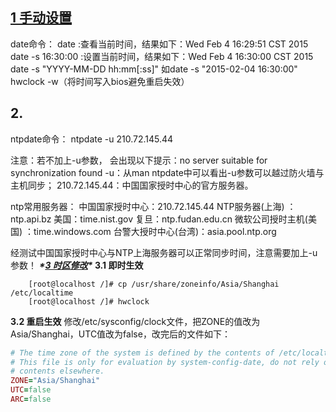 ## **[1 手动设置](http://blog.csdn.net/jesseyoung/article/details/43488351)**

  date命令：
  date :查看当前时间，结果如下：Wed Feb  4 16:29:51 CST 2015
  date -s 16:30:00 :设置当前时间，结果如下：Wed Feb  4 16:30:00 CST 2015
  date -s "YYYY-MM-DD hh:mm[:ss]" 如date -s "2015-02-04 16:30:00"
  hwclock -w（将时间写入bios避免重启失效）

## 2.

  ntpdate命令：
  ntpdate -u 210.72.145.44

 注意：若不加上-u参数， 会出现以下提示：no server suitable for synchronization found
  -u：从man ntpdate中可以看出-u参数可以越过防火墙与主机同步；
  210.72.145.44：中国国家授时中心的官方服务器。

  ntp常用服务器：
  中国国家授时中心：210.72.145.44
  NTP服务器(上海) ：ntp.api.bz
  美国：time.nist.gov 
  复旦：ntp.fudan.edu.cn 
  微软公司授时主机(美国) ：time.windows.com 
  台警大授时中心(台湾)：asia.pool.ntp.org

  经测试中国国家授时中心与NTP上海服务器可以正常同步时间，注意需要加上-u参数！
***\*[3 时区修改](http://blog.csdn.net/jesseyoung/article/details/43488351)\**
  3.1 即时生效**

```crystal
    [root@localhost /]# cp /usr/share/zoneinfo/Asia/Shanghai /etc/localtime
    [root@localhost /]# hwclock
```

  **3.2 重启生效**
  修改/etc/sysconfig/clock文件，把ZONE的值改为Asia/Shanghai，UTC值改为false，改完后的文件如下：

```ruby
# The time zone of the system is defined by the contents of /etc/localtime.
# This file is only for evaluation by system-config-date, do not rely on its
# contents elsewhere.
ZONE="Asia/Shanghai"
UTC=false
ARC=false
```